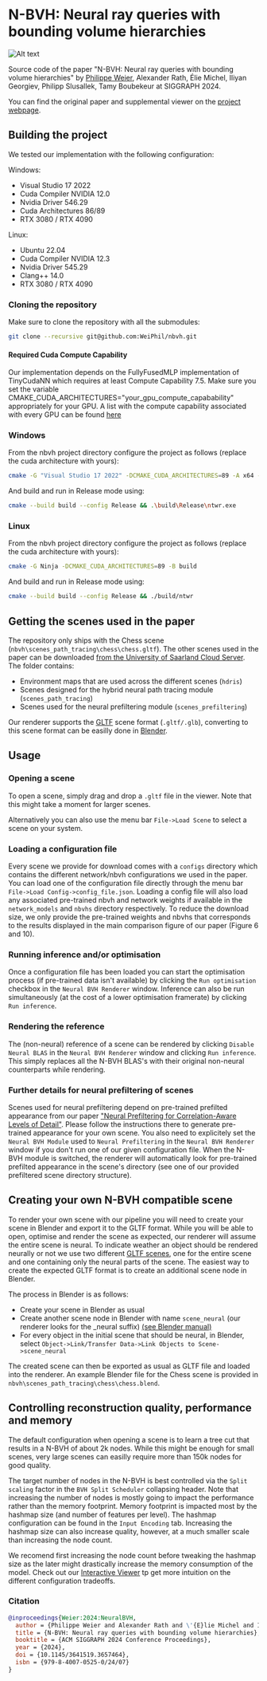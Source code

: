 # N-BVH: Neural ray queries with bounding volume hierarchies

![Alt text](./scene_data/teaser.jpg "N-BVH Teaser")

Source code of the paper "N-BVH: Neural ray queries with bounding volume hierarchies" by [Philippe Weier](https://weiphil.github.io/portfolio/), Alexander Rath, Élie Michel, Iliyan Georgiev, Philipp Slusallek, Tamy Boubekeur at SIGGRAPH 2024.

You can find the original paper and supplemental viewer on the [project webpage](https://weiphil.github.io/portfolio/neural_bvh).

## Building the project

We tested our implementation with the following configuration:

Windows:
- Visual Studio 17 2022
- Cuda Compiler NVIDIA 12.0
- Nvidia Driver 546.29
- Cuda Architectures 86/89
- RTX 3080 / RTX 4090

Linux:
- Ubuntu 22.04
- Cuda Compiler NVIDIA 12.3
- Nvidia Driver 545.29
- Clang++ 14.0
- RTX 3080 / RTX 4090

### Cloning the repository

Make sure to clone the repository with all the submodules:

```bash
git clone --recursive git@github.com:WeiPhil/nbvh.git
```

#### Required Cuda Compute Capability

Our implementation depends on the FullyFusedMLP implementation of TinyCudaNN which requires at least Compute Capability 7.5.
Make sure you set the variable CMAKE_CUDA_ARCHITECTURES="your_gpu_compute_capabability" appropriately for your GPU. A list with the compute capability associated with every GPU can be found [here](https://developer.nvidia.com/cuda-gpus)

### Windows

From the nbvh project directory configure the project as follows (replace the cuda architecture with yours):

```bash
cmake -G "Visual Studio 17 2022" -DCMAKE_CUDA_ARCHITECTURES=89 -A x64 -B build
```
And build and run in Release mode using:
```bash
cmake --build build --config Release && .\build\Release\ntwr.exe
```

### Linux

From the nbvh project directory configure the project as follows (replace the cuda architecture with yours):

```bash
cmake -G Ninja -DCMAKE_CUDA_ARCHITECTURES=89 -B build
```
And build and run in Release mode using:
```bash
cmake --build build --config Release && ./build/ntwr
```
 
## Getting the scenes used in the paper

The repository only ships with the Chess scene (`nbvh\scenes_path_tracing\chess\chess.gltf`). The other scenes used in the paper can be downloaded [from the University of Saarland Cloud Server](https://oc.cs.uni-saarland.de/owncloud/index.php/s/b33TTcX9ZCS2m2X). The folder contains:
- Environment maps that are used across the different scenes (`hdris`) 
- Scenes designed for the hybrid neural path tracing module (`scenes_path_tracing`)
- Scenes used for the neural prefiltering module (`scenes_prefiltering`)

Our renderer supports the [GLTF](https://www.khronos.org/gltf/) scene format (`.gltf/.glb`), converting to this scene format can be easilly done in [Blender](https://www.blender.org/).

## Usage

### Opening a scene

To open a scene, simply drag and drop a `.gltf` file in the viewer. Note that this might take a moment for larger scenes.

Alternatively you can also use the menu bar `File->Load Scene` to select a scene on your system.

### Loading a configuration file

Every scene we provide for download comes with a `configs` directory which contains the different network/nbvh configurations we used in the paper. You can load one of the configuration file directly through the menu bar `File->Load Config->config_file.json`. Loading a config file will also load any associated pre-trained nbvh and network weights if available in the `network_models` and `nbvhs` directory respectively. To reduce the download size, we only provide the pre-trained weights and nbvhs that corresponds to the results displayed in the main comparison figure of our paper (Figure 6 and 10).

### Running inference and/or optimisation

Once a configuration file has been loaded you can start the optimisation process (if pre-trained data isn't available) by clicking the `Run optimisation` checkbox in the `Neural BVH Renderer` window. Inference can also be run simultaneously (at the cost of a lower optimisation framerate) by clicking `Run inference`.

### Rendering the reference

The (non-neural) reference of a scene can be rendered by clicking `Disable Neural BLAS` in the `Neural BVH Renderer` window and clicking `Run inference`. This simply replaces all the N-BVH BLAS's with their original non-neural counterparts while rendering.

### Further details for neural prefiltering of scenes

Scenes used for neural prefiltering depend on pre-trained prefilted appearance from our paper ["Neural Prefiltering for Correlation-Aware Levels of Detail"](https://github.com/WeiPhil/neural_lod). Please follow the instructions there to generate pre-trained appearance for your own scene. You also need to explicitely set the `Neural BVH Module` used to `Neural Prefiltering` in the `Neural BVH Renderer` window if you don't run one of our given configuration file. When the N-BVH module is switched, the renderer will automatically look for pre-trained prefilted appearance in the scene's directory (see one of our provided prefiltered scene directory structure). 

## Creating your own N-BVH compatible scene

To render your own scene with our pipeline you will need to create your scene in Blender and export it to the GLTF format. While you will be able to open, optimise and render the scene as expected, our renderer will assume the entire scene is neural. To indicate weather an object should be rendered neurally or not we use two different [GLTF scenes](https://github.khronos.org/glTF-Tutorials/gltfTutorial/gltfTutorial_004_ScenesNodes.html), one for the entire scene and one containing only the neural parts of the scene. The easiest way to create the expected GLTF format is to create an additional scene node in Blender. 

The process in Blender is as follows:
- Create your scene in Blender as usual
- Create another scene node in Blender with name `scene_neural` (our renderer looks for the _neural suffix) [(see Blender manual)](https://docs.blender.org/manual/en/latest/scene_layout/scene/introduction.html)
- For every object in the initial scene that should be neural, in Blender, select `Object->Link/Transfer Data->Link Objects to Scene->scene_neural`

The created scene can then be exported as usual as GLTF file and loaded into the renderer. An example Blender file for the Chess scene is provided in `nbvh\scenes_path_tracing\chess\chess.blend`. 

## Controlling reconstruction quality, performance and memory

The default configuration when opening a scene is to learn a tree cut that results in a N-BVH of about 2k nodes. While this might be enough for small scenes, very large scenes can easilly require more than 150k nodes for good quality. 

The target number of nodes in the N-BVH is best controlled via the `Split scaling` factor in the `BVH Split Scheduler` collapsing header. Note that increasing the number of nodes is mostly going to impact the performance rather than the memory footprint. Memory footprint is impacted most by the hashmap size (and number of features per level). The hashmap configuration can be found in the `Input Encoding` tab. Increasing the hashmap size can also increase quality, however, at a much smaller scale than increasing the node count. 

We recomend first increasing the node count before tweaking the hashmap size as the later might drastically increase the memory consumption of the model. Check out our [Interactive Viewer](https://weiphil.github.io/portfolio/neural_bvh_viewer/) tp get more intuition on the different configuration tradeoffs.

### Citation

```bibtex
@inproceedings{Weier:2024:NeuralBVH,
  author = {Philippe Weier and Alexander Rath and \'{E}lie Michel and Iliyan Georgiev and Philipp Slusallek and Tamy Boubekeur},
  title = {N-BVH: Neural ray queries with bounding volume hierarchies},
  booktitle = {ACM SIGGRAPH 2024 Conference Proceedings},
  year = {2024},
  doi = {10.1145/3641519.3657464},
  isbn = {979-8-4007-0525-0/24/07}
}
```